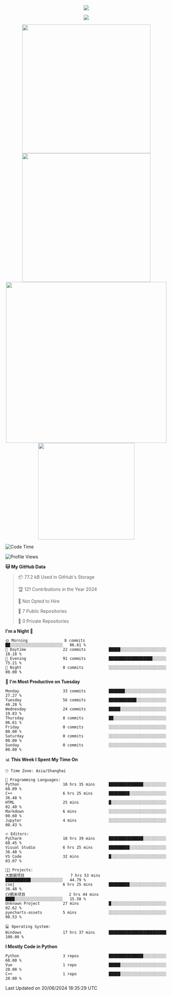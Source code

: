 <!-- header -->
<p align="center">
<img src="https://capsule-render.vercel.app/api?type=waving&color=timeGradient&height=300&&section=header&text=👋%20Hi&fontSize=90&fontAlign=50&fontAlignY=30&desc=I’m%20echoChalo&descAlign=50&descSize=30&descAlignY=60&animation=twinkling" />
</p>
<!--subheader -->
<p align="center">
<img src="https://readme-typing-svg.demolab.com?font=Montserrat&pause=1000&color=28F7E8&background=498FF600&center=true&vCenter=true&random=false&width=435&lines=Welcome+to+my+Github+profile+page!" />
</p>
<!-- data-->

<p align="center">
<img align="center" width="400" src="https://github-readme-stats.vercel.app/api?username=echoChalo&theme=github-compact" />
<img align="center" width="400" src="https://streak-stats.demolab.com?user=echoChalo&theme=tokyonight-duo&hide_border=true" />
<br/>
<img  width="500" align="center" src="https://github-readme-stats.vercel.app/api/wakatime?username=echoChalo&theme=transparent&hide_border=true&layout=compact&langs_count=22" />
<img width="300" src="https://github-readme-stats.vercel.app/api/top-langs/?username=echoChalo&&theme=transparent&hide_border=true&layout=donut-vertical&langs_count=5" />
 <br/>
 
<!--START_SECTION:waka-->
![Code Time](http://img.shields.io/badge/Code%20Time-15%20hrs%2058%20mins-blue)

![Profile Views](http://img.shields.io/badge/Profile%20Views-1-blue)

**🐱 My GitHub Data** 

> 📦 77.2 kB Used in GitHub's Storage 
 > 
> 🏆 121 Contributions in the Year 2024
 > 
> 🚫 Not Opted to Hire
 > 
> 📜 7 Public Repositories 
 > 
> 🔑 0 Private Repositories 
 > 
**I'm a Night 🦉** 

```text
🌞 Morning                8 commits           ██░░░░░░░░░░░░░░░░░░░░░░░   06.61 % 
🌆 Daytime                22 commits          █████░░░░░░░░░░░░░░░░░░░░   18.18 % 
🌃 Evening                91 commits          ███████████████████░░░░░░   75.21 % 
🌙 Night                  0 commits           ░░░░░░░░░░░░░░░░░░░░░░░░░   00.00 % 
```
📅 **I'm Most Productive on Tuesday** 

```text
Monday                   33 commits          ███████░░░░░░░░░░░░░░░░░░   27.27 % 
Tuesday                  56 commits          ████████████░░░░░░░░░░░░░   46.28 % 
Wednesday                24 commits          █████░░░░░░░░░░░░░░░░░░░░   19.83 % 
Thursday                 8 commits           ██░░░░░░░░░░░░░░░░░░░░░░░   06.61 % 
Friday                   0 commits           ░░░░░░░░░░░░░░░░░░░░░░░░░   00.00 % 
Saturday                 0 commits           ░░░░░░░░░░░░░░░░░░░░░░░░░   00.00 % 
Sunday                   0 commits           ░░░░░░░░░░░░░░░░░░░░░░░░░   00.00 % 
```


📊 **This Week I Spent My Time On** 

```text
🕑︎ Time Zone: Asia/Shanghai

💬 Programming Languages: 
Python                   10 hrs 35 mins      ███████████████░░░░░░░░░░   60.09 % 
C++                      6 hrs 25 mins       █████████░░░░░░░░░░░░░░░░   36.48 % 
HTML                     25 mins             █░░░░░░░░░░░░░░░░░░░░░░░░   02.40 % 
Markdown                 6 mins              ░░░░░░░░░░░░░░░░░░░░░░░░░   00.60 % 
Jupyter                  4 mins              ░░░░░░░░░░░░░░░░░░░░░░░░░   00.43 % 

🔥 Editors: 
PyCharm                  10 hrs 39 mins      ███████████████░░░░░░░░░░   60.45 % 
Visual Studio            6 hrs 25 mins       █████████░░░░░░░░░░░░░░░░   36.48 % 
VS Code                  32 mins             █░░░░░░░░░░░░░░░░░░░░░░░░   03.07 % 

🐱‍💻 Projects: 
大数据项目                    7 hrs 53 mins       ███████████░░░░░░░░░░░░░░   44.79 % 
csoj                     6 hrs 25 mins       █████████░░░░░░░░░░░░░░░░   36.48 % 
CV期末项目                   2 hrs 44 mins       ████░░░░░░░░░░░░░░░░░░░░░   15.58 % 
Unknown Project          27 mins             █░░░░░░░░░░░░░░░░░░░░░░░░   02.62 % 
pyecharts-assets         5 mins              ░░░░░░░░░░░░░░░░░░░░░░░░░   00.53 % 

💻 Operating System: 
Windows                  17 hrs 37 mins      █████████████████████████   100.00 % 
```

**I Mostly Code in Python** 

```text
Python                   3 repos             ███████████████░░░░░░░░░░   60.00 % 
Vue                      1 repo              █████░░░░░░░░░░░░░░░░░░░░   20.00 % 
C++                      1 repo              █████░░░░░░░░░░░░░░░░░░░░   20.00 % 
```




 Last Updated on 20/06/2024 18:35:29 UTC
<!--END_SECTION:waka-->

